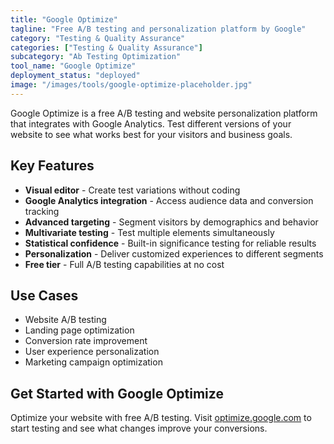 ```yaml
---
title: "Google Optimize"
tagline: "Free A/B testing and personalization platform by Google"
category: "Testing & Quality Assurance"
categories: ["Testing & Quality Assurance"]
subcategory: "Ab Testing Optimization"
tool_name: "Google Optimize"
deployment_status: "deployed"
image: "/images/tools/google-optimize-placeholder.jpg"
---
```

Google Optimize is a free A/B testing and website personalization platform that integrates with Google Analytics. Test different versions of your website to see what works best for your visitors and business goals.

## Key Features

- **Visual editor** - Create test variations without coding
- **Google Analytics integration** - Access audience data and conversion tracking
- **Advanced targeting** - Segment visitors by demographics and behavior
- **Multivariate testing** - Test multiple elements simultaneously
- **Statistical confidence** - Built-in significance testing for reliable results
- **Personalization** - Deliver customized experiences to different segments
- **Free tier** - Full A/B testing capabilities at no cost

## Use Cases

- Website A/B testing
- Landing page optimization
- Conversion rate improvement
- User experience personalization
- Marketing campaign optimization

## Get Started with Google Optimize

Optimize your website with free A/B testing. Visit [optimize.google.com](https://optimize.google.com) to start testing and see what changes improve your conversions.
